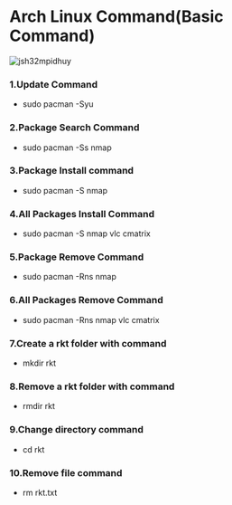 # Arch Linux Command(Basic Command)

![jsh32mpidhuy](https://user-images.githubusercontent.com/69615463/102713808-ae5f5680-42f0-11eb-934f-5bc22a08b221.png)

<h3>1.Update Command</h3>

+ sudo pacman -Syu

<h3>2.Package Search Command</h3>

+ sudo pacman -Ss nmap

<h3>3.Package Install command</h3>

+ sudo pacman -S nmap

<h3>4.All Packages Install  Command</h3>

+ sudo pacman -S nmap vlc cmatrix

<h3>5.Package Remove Command</h3>

+ sudo pacman -Rns nmap

<h3>6.All Packages Remove Command</h3>

+ sudo pacman -Rns nmap vlc cmatrix

<h3>7.Create a rkt folder with command</h3>

+ mkdir rkt

<h3>8.Remove a rkt folder with command</h3>

+ rmdir rkt

<h3>9.Change directory command</h3>

+ cd rkt

<h3>10.Remove file command</h3>

+ rm rkt.txt

